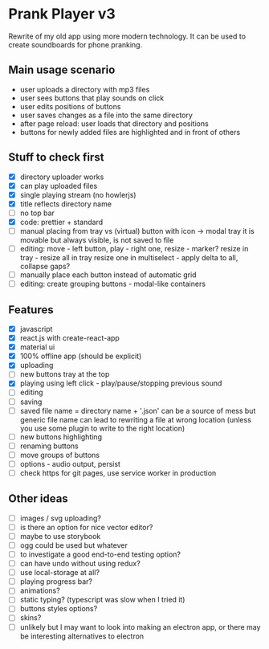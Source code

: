 # Prank Player v3

Rewrite of my old app using more modern technology.
It can be used to create soundboards for phone pranking.

## Main usage scenario

- user uploads a directory with mp3 files
- user sees buttons that play sounds on click
- user edits positions of buttons
- user saves changes as a file into the same directory
- after page reload: user loads that directory and positions
- buttons for newly added files are highlighted and in front of others

## Stuff to check first

- [x] directory uploader works
- [x] can play uploaded files
- [x] single playing stream (no howlerjs)
- [x] title reflects directory name
- [ ] no top bar
- [x] code: prettier + standard
- [ ] manual placing from tray vs (virtual) button with icon -> modal tray
      it is movable but always visible, is not saved to file
- [ ] editing: move - left button, play - right one, resize - marker?
      resize in tray - resize all in tray
      resize one in multiselect - apply delta to all, collapse gaps?
- [ ] manually place each button instead of automatic grid
- [ ] editing: create grouping buttons - modal-like containers

## Features

- [x] javascript
- [x] react.js with create-react-app
- [x] material ui
- [x] 100% offline app (should be explicit)
- [x] uploading
- [ ] new buttons tray at the top
- [x] playing using left click - play/pause/stopping previous sound
- [ ] editing
- [ ] saving
- [ ] saved file name = directory name + '.json'
      can be a source of mess but generic file name can lead to
      rewriting a file at wrong location
      (unless you use some plugin to write to the right location)
- [ ] new buttons highlighting
- [ ] renaming buttons
- [ ] move groups of buttons
- [ ] options - audio output, persist
- [ ] check https for git pages, use service worker in production

## Other ideas

- [ ] images / svg uploading?
- [ ] is there an option for nice vector editor?
- [ ] maybe to use storybook
- [ ] ogg could be used but whatever
- [ ] to investigate a good end-to-end testing option?
- [ ] can have undo without using redux?
- [ ] use local-storage at all?
- [ ] playing progress bar?
- [ ] animations?
- [ ] static typing? (typescript was slow when I tried it)
- [ ] buttons styles options?
- [ ] skins?
- [ ] unlikely but I may want to look into making an electron app,
      or there may be interesting alternatives to electron
